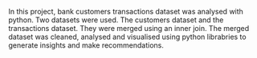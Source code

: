 In this project, bank customers transactions dataset was analysed with python.
Two datasets were used. The customers dataset and the transactions dataset. They were merged using an inner join.
The merged dataset was cleaned, analysed and visualised using python librabries to generate insights and make recommendations.

